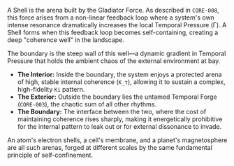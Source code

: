 A Shell is the arena built by the Gladiator Force. As described in `CORE-008`, this force arises from a non-linear feedback loop where a system's own intense resonance dramatically increases the local Temporal Pressure (Γ). A Shell forms when this feedback loop becomes self-containing, creating a deep "coherence well" in the landscape.

The boundary is the steep wall of this well—a dynamic gradient in Temporal Pressure that holds the ambient chaos of the external environment at bay.
*   **The Interior:** Inside the boundary, the system enjoys a protected arena of high, stable internal coherence (`K_τ`), allowing it to sustain a complex, high-fidelity `Ki` pattern.
*   **The Exterior:** Outside the boundary lies the untamed Temporal Forge (`CORE-003`), the chaotic sum of all other rhythms.
*   **The Boundary:** The interface between the two, where the cost of maintaining coherence rises sharply, making it energetically prohibitive for the internal pattern to leak out or for external dissonance to invade.

An atom's electron shells, a cell's membrane, and a planet's magnetosphere are all such arenas, forged at different scales by the same fundamental principle of self-confinement.